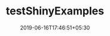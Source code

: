 ---
title: "testShinyExamples"
date: 2019-06-16T17:46:51+05:30
type: "organisations"
org_name: "RStudio"
repo_desc: "NA"
repo_link: https://github.com/rstudio/testShinyExamples


---